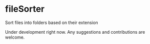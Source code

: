# fileSorter
Sort files into folders based on their extension

Under development right now. Any suggestions and contributions are welcome.
